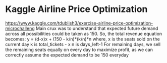 # Kaggle Airline Price Optimization
https://www.kaggle.com/tdublish3/exercise-airline-price-optimization-microchalleng
Main crux was to understand that expected future demand across all possibilities could be taken as 150.
So, the total revenue equation becomes:
y = (d-x)x + (150 - k/n)*(k/n)*n
where,
x is the seats sold on the current day
k is total_tickets - x
n is days_left-1
For remaining days, we sell the remaining seats equally on every day to maximize profit, as we can correctly assume the expected demand to be 150 everyday